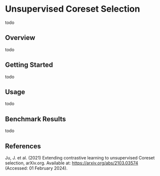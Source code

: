 # Unsupervised Coreset Selection

todo

## Overview

todo

## Getting Started

todo

## Usage

todo

## Benchmark Results

todo

## References

Ju, J. et al. (2021) Extending contrastive learning to unsupervised Coreset selection, arXiv.org. Available at: https://arxiv.org/abs/2103.03574 (Accessed: 01 February 2024). 

